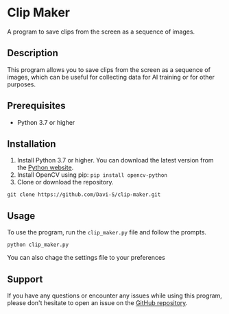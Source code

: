 # Clip Maker

A program to save clips from the screen as a sequence of images.

## Description

This program allows you to save clips from the screen as a sequence of images, which can be useful for collecting data for AI training or for other purposes.

## Prerequisites

- Python 3.7 or higher

## Installation

1. Install Python 3.7 or higher. You can download the latest version from the [Python website](https://www.python.org/downloads/).
2. Install OpenCV using pip: `pip install opencv-python`
3. Clone or download the repository.

`git clone https://github.com/Davi-S/clip-maker.git`


## Usage

To use the program, run the `clip_maker.py` file and follow the prompts.

`python clip_maker.py`

You can also chage the settings file to your preferences


## Support

If you have any questions or encounter any issues while using this program, please don't hesitate to open an issue on the [GitHub repository](https://github.com/Davi-S/clip-maker).


